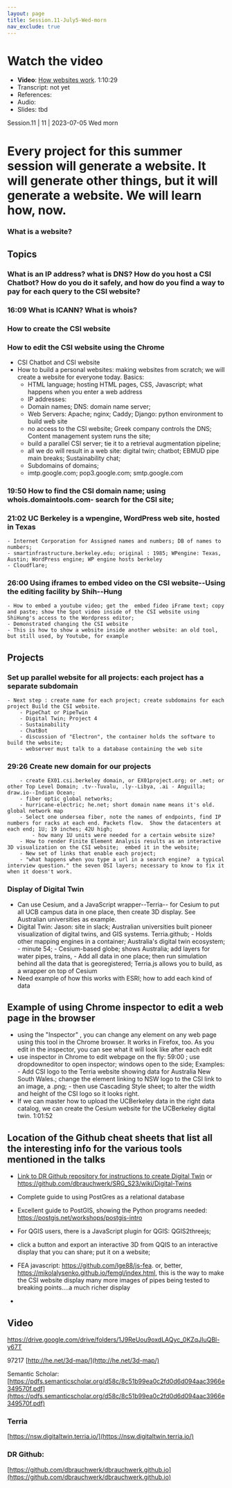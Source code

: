 ```yaml
---
layout: page
title: Session.11-July5-Wed-morn
nav_exclude: true
---
```


# Watch the video

- **Video**: [How websites work](https://drive.google.com/file/d/1X1q-q0ZjjDUS-bP4f7E2xrCnudpahnQD/view?usp=sharing).    1:10:29
- Transcript: not yet
- References:
- Audio:
- Slides: tbd

Session.11
| 11             | 2023-07-05 Wed morn     

# Every project for this summer session will generate a website.  It will generate other things, but it will generate a website.  We will learn how, now.
### What is a website?
## Topics
### What is an IP address? what is DNS? How do you host a CSI Chatbot? How do you do it safely, and how do you find a way to pay for each query to the CSI website?
### 16:09 What is ICANN? What is whois?

### How to create the CSI website

### How to edit the CSI website using the Chrome 
- CSI Chatbot and CSI website
- How to build a personal websites: making websites from scratch; we will create a website for  everyone today.  Basics: 
	- HTML language; hosting HTML pages, CSS, Javascript; what happens when you enter a web address
	- IP addresses: 
	- Domain names; DNS: domain name server;
	- Web Servers: Apache; nginx; Caddy; Django: python environment to build web site
	- no access to the CSI website; Greek company controls the DNS; Content management system runs the site;
	- build a parallel CSI server; tie it to a retrieval augmentation pipeline; 
	- all we do will result in a web site: digital twin; chatbot; EBMUD pipe main breaks; Sustainability chat; 
	- Subdomains of domains; 
	- imtp.google.com; pop3.google.com; smtp.google.com
### 19:50 How to find the CSI domain name; using whois.domaintools.com- search for the CSI site; 
### 21:02 UC Berkeley is a wpengine, WordPress web site, hosted in Texas
	- Internet Corporation for Assigned names and numbers; DB of names to numbers;
	- smartinfrastructure.berkeley.edu; original : 1985; WPengine: Texas, Austin; WordPress engine; WP engine hosts berkeley
	- Cloudflare; 
### 26:00 Using iframes to embed video on the CSI website--Using the editing facility by Shih--Hung
	- How to embed a youtube video; get the  embed fideo iFrame text; copy and paste; show the Spot video inside of the CSI website using ShiHung's access to the Wordpress editor;
	- Demonstrated changing the CSI website
	- This is how to show a website inside another website: an old tool, but still used, by Youtube, for example

## Projects
### Set up parallel website for all projects: each project has a separate subdomain
	- Next step : create name for each project; create subdomains for each project Build the CSI website.
		- PipeChat or PipeTwin
		- Digital Twin; Project 4
		- Sustainability
		- ChatBot
		- discussion of "Electron", the container holds the software to build the website;
		- webserver must talk to a database containing the web site
### 29:26 Create new domain for our projects
		- create EX01.csi.berkeley domain, or EX01project.org; or .net; or other Top Level Domain; .tv--Tuvalu, .ly--Libya, .ai - Anguilla; draw.io--Indian Ocean;
		- fiber optic global networks; 
		- hurricane-electric; he.net; short domain name means it's old. global network map
		- Select one undersea fiber, note the names of endpoints, find IP numbers for racks at each end. Packets flow.  Show the datacenters at each end; 1U; 19 inches; 42U high;
			- how many 1U units were needed for a certain website size?
		- How to render Finite Element Analysis results as an interactive 3D visualization on the CSI website;  embed it in the website;
		- New set of links that enable each project; 
		- "what happens when you type a url in a search engine?  a typical interview question." the seven OSI layers; necessary to know to fix it when it doesn't work.
	
### Display of Digital Twin
- Can use Cesium, and a JavaScript wrapper--Terria-- for Cesium to put all  UCB campus data in one place, then create 3D display.  See Australian universities as example.
- Digital Twin: Jason: site in slack; Australian universities built pioneer visualization of digital twins, and GIS systems. Terria.github; 
		- Holds other mapping engines in a container; Australia's digital twin ecosystem; 
		- minute 54;
		- Cesium-based globe; shows Australia; add layers for water pipes, trains,
		- Add all data in one place; then run simulation behind all the data that is georegistered; Terria.js allows you to build, as a wrapper on top of Cesium
- Need example of how this works with ESRI; how to add each kind of data
## Example of using Chrome inspector to edit a web page in the browser
- using the "Inspector" , you can change any element on any web page using this tool in the Chrome browser. It works in Firefox, too. As you edit in the inspector, you can see what it will look like after each edit
- use inspector in Chrome to edit webpage on the fly: 59:00 ; use dropdowneditor to open inspector; windows open to the side; Examples:
		- Add CSI logo to the Terria website showing data for Australia New South Wales.; change the element linking to NSW logo to the CSI link to an image, a .png;
		- then use Cascading Style sheet; to alter the width and height of the CSI logo so it looks right.
- If we can master how to upload the UCBerkeley data in the right data catalog, we can create the Cesium website for the  UCBerkeley digital twin. 1:01:52

## Location of the Github cheat sheets that list all the interesting info for the various tools mentioned in the talks
- [Link to DR Github repository for instructions to create Digital Twin](https:///Github.com/dbrauchwerk/SRG_S23/wiki/Digital-Twins)
  or https://github.com/dbrauchwerk/SRG_S23/wiki/Digital-Twins 
- Complete guide to using PostGres as a relational database
- Excellent guide to PostGIS, showing the Python programs needed: https://postgis.net/workshops/postgis-intro
- For QGIS users, there is a JavaScript plugin for QGIS: QGIS2threejs; 
- click a button and export an interactive 3D from QQIS to an interactive display that you can share; put it on a website; 
- FEA javascript:  https://github.com/lge88/js-fea. or, better, https://mikolalysenko.github.io/femgl/index.html, this is the way to make the CSI website display many more images of pipes being tested to breaking points....a much richer display

- 
## Video
https://drive.google.com/drive/folders/1J9ReUou9oxdLAQyc_0KZqJIuQBl-y67T

97217
[http://he.net/3d-map/](http://he.net/3d-map/)

Semantic Scholar:
[https://pdfs.semanticscholar.org/d58c/8c51b99ea0c2fd0d6d094aac3966e349570f.pdf](https://pdfs.semanticscholar.org/d58c/8c51b99ea0c2fd0d6d094aac3966e349570f.pdf)
### Terria
[https://nsw.digitaltwin.terria.io/](https://nsw.digitaltwin.terria.io/)


### DR Github: 
[https://github.com/dbrauchwerk/dbrauchwerk.github.io](https://github.com/dbrauchwerk/dbrauchwerk.github.io)
